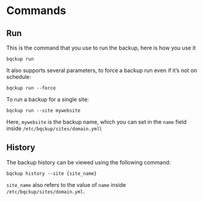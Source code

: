# Commands

## Run

This is the command that you use to run the backup, here is how you use it

```
bqckup run
```

It also supports several parameters, to force a backup run even if it’s not on schedule:

```
bqckup run --force
```

To run a backup for a single site:

```
bqckup run --site mywebsite
```

Here, `mywebsite` is the backup name, which you can set in the `name` field inside `/etc/bqckup/sites/domain.yml`\


## History

The backup history can be viewed using the following command:

```
bqckup history --site {site_name}
```

`site_name` also refers to the value of `name` inside `/etc/bqckup/sites/domain.yml`.
